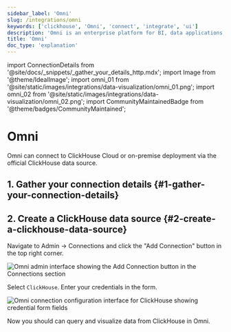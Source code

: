 ```yaml
---
sidebar_label: 'Omni'
slug: /integrations/omni
keywords: ['clickhouse', 'Omni', 'connect', 'integrate', 'ui']
description: 'Omni is an enterprise platform for BI, data applications, and embedded analytics that helps you explore and share insights in real time.'
title: 'Omni'
doc_type: 'explanation'
---
```


import ConnectionDetails from '@site/docs/_snippets/_gather_your_details_http.mdx';
import Image from '@theme/IdealImage';
import omni_01 from '@site/static/images/integrations/data-visualization/omni_01.png';
import omni_02 from '@site/static/images/integrations/data-visualization/omni_02.png';
import CommunityMaintainedBadge from '@theme/badges/CommunityMaintained';

# Omni

<CommunityMaintainedBadge/>

Omni can connect to ClickHouse Cloud or on-premise deployment via the official ClickHouse data source.

## 1. Gather your connection details {#1-gather-your-connection-details}

<ConnectionDetails />

## 2. Create a ClickHouse data source {#2-create-a-clickhouse-data-source}

Navigate to Admin -> Connections and click the "Add Connection" button in the top right corner.

<Image size="lg" img={omni_01} alt="Omni admin interface showing the Add Connection button in the Connections section" border />
<br/>

Select `ClickHouse`. Enter your credentials in the form.

<Image size="lg" img={omni_02} alt="Omni connection configuration interface for ClickHouse showing credential form fields" border />
<br/>

Now you should can query and visualize data from ClickHouse in Omni.
